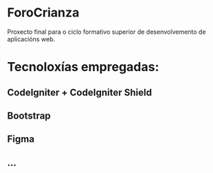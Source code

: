# ForoCrianza
Proxecto final para o ciclo formativo superior de desenvolvemento de aplicacións web.

# Tecnoloxías empregadas:
## CodeIgniter + CodeIgniter Shield
## Bootstrap
## Figma
## ...